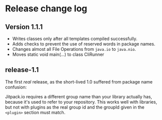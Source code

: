 # Release change log

## Version 1.1.1

* Writes classes only after all templates compiled successfully.
* Adds checks to prevent the use of reserved words in package names.
* Changes almost all File Operations from `java.io` to `java.nio`.
* Moves static void main(...) to class CliRunner

## release-1.1

The first _real_ release, as the short-lived 1.0 suffered from package name confusion: 

Jitpack.io requires a different group name than your library actually has, because it's used to refer to your
repository. This works well with libraries, but not with plugins as the real group id and the groupId given in the 
`<plugin>` section must match.  